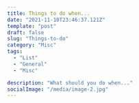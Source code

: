 ```yaml
---
title: Things to do when...
date: "2021-11-10T23:46:37.121Z"
template: "post"
draft: false
slug: "Things-to-do"
category: "Misc"
tags:
  - "List"
  - "General"
  - "Misc"

description: "What should you do when..."
socialImage: "/media/image-2.jpg"
---
```

